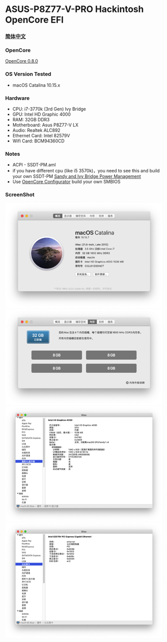 # ASUS-P8Z77-V-PRO Hackintosh OpenCore EFI

### [简体中文](README.zh_CN.md)

### OpenCore

[OpenCore 0.8.0](https://github.com/acidanthera/OpenCorePkg)

### OS Version Tested

- macOS Catalina 10.15.x

### Hardware

- CPU: i7-3770k (3rd Gen) Ivy Bridge
- GPU: Intel HD Graphic 4000
- RAM: 32GB DDR3
- Motherboard: Asus P8Z77-V LX
- Audio: Realtek ALC892
- Ethernet Card: Intel 82579V
- Wifi Card: BCM94360CD

### Notes
 - ACPI - SSDT-PM.aml
 - if you have different cpu (like i5 3570k)，you need to see this and build your own SSDT-PM [Sandy and Ivy Bridge Power Management](https://dortania.github.io/OpenCore-Post-Install/universal/pm.html#sandy-and-ivy-bridge-power-management)  
 - Use [OpenCore Configurator](https://mackie100projects.altervista.org/opencore-configurator/) build your own SMBIOS
 
### ScreenShot 
![image](https://github.com/Hackintosh-EFI-R/ASUS-P8Z77-V-PRO-OpenCore/blob/main/ScreenShot/01.png)![image](https://github.com/Hackintosh-EFI-R/ASUS-P8Z77-V-PRO-OpenCore/blob/main/ScreenShot/02.png)
![image](https://github.com/Hackintosh-EFI-R/ASUS-P8Z77-V-PRO-OpenCore/blob/main/ScreenShot/03.png)
![image](https://github.com/Hackintosh-EFI-R/ASUS-P8Z77-V-PRO-OpenCore/blob/main/ScreenShot/04.png)
